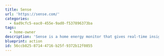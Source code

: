 ```yaml
---
title: Sense
url: 'https://sense.com/'
categories:
  - 6ad9cfc5-eac0-455e-9ad0-f537896373ba
tags:
  - home-owner
description: 'Sense is a home energy monitor that gives real-time insight into your home’s energy usage. Sense gives people the knowledge they need to reduce their energy costs and usage, with profound effects on the environment- the company estimates that its users are saving a total of 53 million pounds of CO2 annually.'
blueprint: action
id: 56ccb825-8714-4716-b25f-9372b12f0855
---
```


